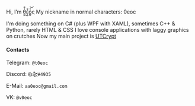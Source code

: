 Hi, I’m θ̫͖͑͋ε̧̺̊̄ó̪̱̒͝ς
My nickname in normal characters: 0eoc

I'm doing something on C# (plus WPF with XAML), sometimes C++ & Python, rarely HTML & CSS
I love console applications with laggy graphics on crutches
Now my main project is [UTCrypt](https://0eoc-0.github.io/UTCrypt/)

#### Contacts

Telegram: `@t0eoc`

Discord: `θ̫͑͋ε̧̊̄ó̪̒͝ς#4935`

E-Mail: `aa0eoc@gmail.com`

VK: `@v0eoc`


<!---
a0eoc/a0eoc is a ✨ special ✨ repository because its `README.md` (this file) appears on your GitHub profile.
You can click the Preview link to take a look at your changes.
--->
